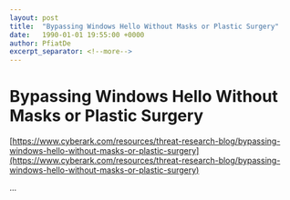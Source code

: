 ```yaml
---
layout: post
title:  "Bypassing Windows Hello Without Masks or Plastic Surgery"
date:   1990-01-01 19:55:00 +0000
author: PfiatDe
excerpt_separator: <!--more-->
---
```


# Bypassing Windows Hello Without Masks or Plastic Surgery
[https://www.cyberark.com/resources/threat-research-blog/bypassing-windows-hello-without-masks-or-plastic-surgery](https://www.cyberark.com/resources/threat-research-blog/bypassing-windows-hello-without-masks-or-plastic-surgery)

...
<!--more-->
